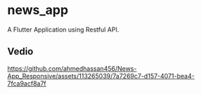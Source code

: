 # news_app

A Flutter Application using Restful API.

## Vedio


https://github.com/ahmedhassan456/News-App_Responsive/assets/113265039/7a7269c7-d157-4071-bea4-7fca9acf8a7f



